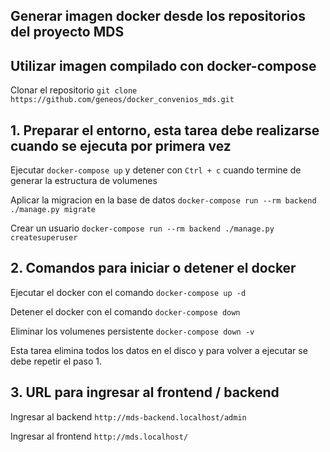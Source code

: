 ## Generar imagen docker desde los repositorios del proyecto MDS

## Utilizar imagen compilado con docker-compose

Clonar el repositorio `git clone https://github.com/geneos/docker_convenios_mds.git`

## 1. Preparar el entorno, esta tarea debe realizarse cuando se ejecuta por primera vez

Ejecutar `docker-compose up` y detener con `Ctrl + c` cuando termine de generar la estructura de volumenes

Aplicar la migracion en la base de datos `docker-compose run --rm backend ./manage.py migrate`

Crear un usuario `docker-compose run --rm backend ./manage.py createsuperuser`

## 2. Comandos para iniciar o detener el docker

Ejecutar el docker con el comando `docker-compose up -d`

Detener el docker con el comando `docker-compose down`

Eliminar los volumenes persistente `docker-compose down -v`

Esta tarea elimina todos los datos en el disco y para volver a ejecutar se debe repetir el paso 1.

## 3. URL para ingresar al frontend / backend

Ingresar al backend `http://mds-backend.localhost/admin`

Ingresar al frontend `http://mds.localhost/`
